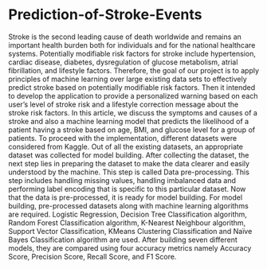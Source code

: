 # Prediction-of-Stroke-Events
Stroke is the second leading cause of death worldwide and remains an important health burden both for individuals and for the national healthcare systems. Potentially modifiable risk factors for stroke include hypertension, cardiac disease, diabetes, dysregulation of glucose metabolism, atrial fibrillation, and lifestyle factors. Therefore, the goal of our project is to apply principles of machine learning over large existing data sets to effectively predict stroke based on potentially modifiable risk factors. Then it intended to develop the application to provide a personalized warning based on each user’s level of stroke risk and a lifestyle correction message about the stroke risk factors. In this article, we discuss the symptoms and causes of a stroke and also a machine learning model that predicts the likelihood of a patient having a stroke based on age, BMI, and glucose level for a group of patients. To proceed with the implementation, different datasets were considered from Kaggle. Out of all the existing datasets, an appropriate dataset was collected for model building. After collecting the dataset, the next step lies in preparing the dataset to make the data clearer and easily understood by the machine. This step is called Data pre-processing. This step includes handling missing values, handling imbalanced data and performing label encoding that is specific to this particular dataset. Now that the data is pre-processed, it is ready for model building. For model building, pre-processed datasets along with machine learning algorithms are required. Logistic Regression, Decision Tree Classification algorithm, Random Forest Classification algorithm, K-Nearest Neighbour algorithm, Support Vector Classification, KMeans Clustering Classification and Naïve Bayes Classification algorithm are used. After building seven different models, they are compared using four accuracy metrics namely Accuracy Score, Precision Score, Recall Score, and F1 Score.

